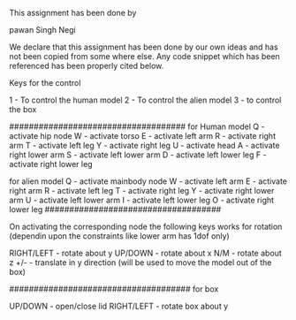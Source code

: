 This assignment has been done by 

pawan Singh Negi

We declare that this assignment has been done by our own ideas
and has not been copied from some where else. Any code snippet
which has been referenced has been properly cited below.

Keys for the control

1 - To control the human model
2 - To control the alien model
3 - to control the box

####################################
for Human model
Q - activate hip node
W - activate torso
E - activate left arm
R - activate right arm
T - activate left leg
Y - activate right leg
U - activate head
A - activate right lower arm
S - activate left lower arm
D - activate left lower leg
F - activate right lower leg

for alien model
Q - activate mainbody node
W - activate left arm
E - activate right arm
R - activate left leg
T - activate right leg
Y - activate right lower arm
U - activate left lower arm
I - activate left lower leg
O - activate right lower leg
####################################

On activating the corresponding node the following keys works for rotation
(dependin upon the constraints like lower arm has 1dof only)

RIGHT/LEFT - rotate about y
UP/DOWN - rotate about x
N/M - rotate about z
+/- - translate in y direction (will be used to move the model out of the box)

#####################################
for box

UP/DOWN - open/close lid
RIGHT/LEFT - rotate box about y




